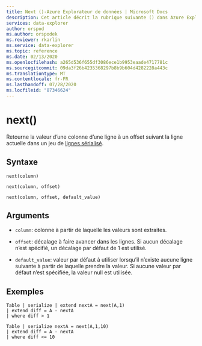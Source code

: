 ```yaml
---
title: Next ()-Azure Explorateur de données | Microsoft Docs
description: Cet article décrit la rubrique suivante () dans Azure Explorateur de données.
services: data-explorer
author: orspod
ms.author: orspodek
ms.reviewer: rkarlin
ms.service: data-explorer
ms.topic: reference
ms.date: 02/13/2020
ms.openlocfilehash: a265d536f655df3086ece1b9953eaade4717781c
ms.sourcegitcommit: 09da3f26b4235368297b8b9b604d4282228a443c
ms.translationtype: MT
ms.contentlocale: fr-FR
ms.lasthandoff: 07/28/2020
ms.locfileid: "87346624"
---
```

# <a name="next"></a>next()

Retourne la valeur d’une colonne d’une ligne à un offset suivant la ligne actuelle dans un jeu de [lignes sérialisé](./windowsfunctions.md#serialized-row-set).

## <a name="syntax"></a>Syntaxe

`next(column)`

`next(column, offset)`

`next(column, offset, default_value)`

## <a name="arguments"></a>Arguments

* `column`: colonne à partir de laquelle les valeurs sont extraites.

* `offset`: décalage à faire avancer dans les lignes. Si aucun décalage n’est spécifié, un décalage par défaut de 1 est utilisé.

* `default_value`: valeur par défaut à utiliser lorsqu’il n’existe aucune ligne suivante à partir de laquelle prendre la valeur. Si aucune valeur par défaut n’est spécifiée, la valeur null est utilisée.


## <a name="examples"></a>Exemples
```kusto
Table | serialize | extend nextA = next(A,1)
| extend diff = A - nextA
| where diff > 1

Table | serialize nextA = next(A,1,10)
| extend diff = A - nextA
| where diff <= 10
```